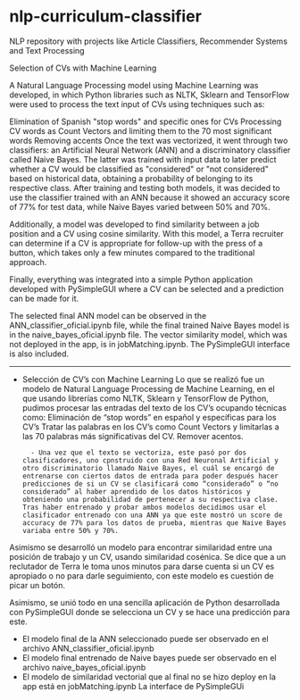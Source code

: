# nlp-curriculum-classifier

NLP repository with projects like Article Classifiers, Recommender Systems and Text Processing

Selection of CVs with Machine Learning

A Natural Language Processing model using Machine Learning was developed, in which Python libraries such as NLTK, Sklearn and TensorFlow were used to process the text input of CVs using techniques such as:

Elimination of Spanish "stop words" and specific ones for CVs
Processing CV words as Count Vectors and limiting them to the 70 most significant words
Removing accents
Once the text was vectorized, it went through two classifiers: an Artificial Neural Network (ANN) and a discriminatory classifier called Naive Bayes. The latter was trained with input data to later predict whether a CV would be classified as "considered" or "not considered" based on historical data, obtaining a probability of belonging to its respective class. After training and testing both models, it was decided to use the classifier trained with an ANN because it showed an accuracy score of 77% for test data, while Naive Bayes varied between 50% and 70%.

Additionally, a model was developed to find similarity between a job position and a CV using cosine similarity. With this model, a Terra recruiter can determine if a CV is appropriate for follow-up with the press of a button, which takes only a few minutes compared to the traditional approach.

Finally, everything was integrated into a simple Python application developed with PySimpleGUI where a CV can be selected and a prediction can be made for it.

The selected final ANN model can be observed in the ANN_classifier_oficial.ipynb file, while the final trained Naive Bayes model is in the naive_bayes_oficial.ipynb file. The vector similarity model, which was not deployed in the app, is in jobMatching.ipynb. The PySimpleGUI interface is also included.

_______________________________________________________________________

- Selección de CV’s con Machine Learning
Lo que se realizó fue un modelo de Natural Language Processing de Machine Learning, en el que usando librerías como NLTK, Sklearn y TensorFlow de Python, pudimos procesar las entradas del texto de los CV’s ocupando técnicas como:
Eliminación de “stop words” en español y específicas para los CV’s
Tratar las palabras en los CV’s como Count Vectors y limitarlas a las 70 palabras más significativas del CV.
Remover acentos.

		- Una vez que el texto se vectoriza, este pasó por dos clasificadores, uno cpnstruido con una Red Neuronal Artificial y otro discriminatorio llamado Naive Bayes, el cuál se encargó de entrenarse con ciertos datos de entrada para poder después hacer predicciones de si un CV se clasificará como “considerado” o “no considerado” al haber aprendido de los datos históricos y obteniendo una probabilidad de pertenecer a su respectiva clase. Tras haber entrenado y probar ambos modelos decidimos usar el clasificador entrenado con una ANN ya que este mostró un score de accuracy de 77% para los datos de prueba, mientras que Naive Bayes variaba entre 50% y 70%. 


 Asimismo se desarrolló un modelo para encontrar similaridad entre una posición de trabajo y un CV, usando similaridad cosénica. Se dice que a un reclutador de Terra le toma unos minutos para darse cuenta si un CV es apropiado o no para darle seguimiento, con este modelo es cuestión de picar un botón.

Asimismo, se unió todo en una sencilla aplicación de Python desarrollada con PySimpleGUI donde se selecciona un CV y se hace una predicción para este.

- El modelo final de la ANN seleccionado puede ser observado en el archivo ANN_classifier_oficial.ipynb
- El modelo final entrenado de Naive bayes puede ser observado en el archivo naive_bayes_oficial.ipynb
- El modelo de similaridad vectorial que al final no se hizo deploy en la app está en jobMatching.ipynb
La interface de PySimpleGUi 
